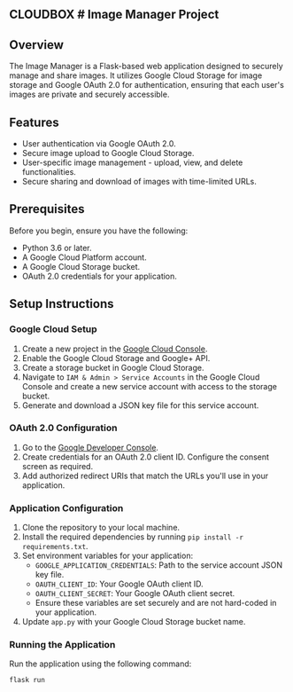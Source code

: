 ## CLOUDBOX # Image Manager Project 


## Overview
The Image Manager is a Flask-based web application designed to securely manage and share images. It utilizes Google Cloud Storage for image storage and Google OAuth 2.0 for authentication, ensuring that each user's images are private and securely accessible.

## Features
- User authentication via Google OAuth 2.0.
- Secure image upload to Google Cloud Storage.
- User-specific image management - upload, view, and delete functionalities.
- Secure sharing and download of images with time-limited URLs.

## Prerequisites
Before you begin, ensure you have the following:
- Python 3.6 or later.
- A Google Cloud Platform account.
- A Google Cloud Storage bucket.
- OAuth 2.0 credentials for your application.

## Setup Instructions

### Google Cloud Setup
1. Create a new project in the [Google Cloud Console](https://console.cloud.google.com/).
2. Enable the Google Cloud Storage and Google+ API.
3. Create a storage bucket in Google Cloud Storage.
4. Navigate to `IAM & Admin > Service Accounts` in the Google Cloud Console and create a new service account with access to the storage bucket.
5. Generate and download a JSON key file for this service account.

### OAuth 2.0 Configuration
1. Go to the [Google Developer Console](https://console.developers.google.com/).
2. Create credentials for an OAuth 2.0 client ID. Configure the consent screen as required.
3. Add authorized redirect URIs that match the URLs you'll use in your application.

### Application Configuration
1. Clone the repository to your local machine.
2. Install the required dependencies by running `pip install -r requirements.txt`.
3. Set environment variables for your application:
   - `GOOGLE_APPLICATION_CREDENTIALS`: Path to the service account JSON key file.
   - `OAUTH_CLIENT_ID`: Your Google OAuth client ID.
   - `OAUTH_CLIENT_SECRET`: Your Google OAuth client secret.
   - Ensure these variables are set securely and are not hard-coded in your application.
4. Update `app.py` with your Google Cloud Storage bucket name.

### Running the Application
Run the application using the following command:
```sh
flask run
